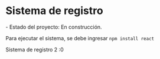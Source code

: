 <h1> Sistema de registro </h1>
- Estado del proyecto: En construcción.

Para ejecutar el sistema, se debe ingresar ``` npm install react ```

Sistema de registro 2  :0
